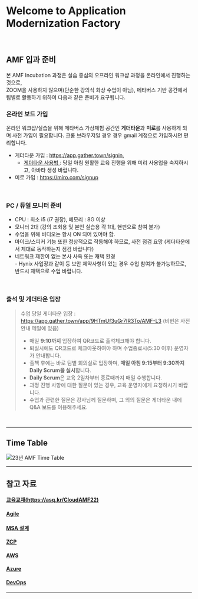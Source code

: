 # Welcome to Application Modernization Factory

<br>

## AMF 입과 준비

본 AMF Incubation 과정은 실습 중심의 오프라인 워크샵 과정을 온라인에서 진행하는 것으로,   
ZOOM을 사용하지 않으며(단순한 강의식 화상 수업이 아님), 메타버스 기반 공간에서 팀별로 활동하기 위하여 다음과 같은 준비가 요구됩니다.  


### 온라인 보드 가입  
온라인 워크샵/실습을 위해 메타버스 가상체험 공간인 **게더타운**과 **미로**를 사용하게 되며 사전 가입이 필요합니다.
크롬 브라우저일 경우 경우 gmail 계정으로 가입하시면 편리합니다.
  - 게더타운 가입 : https://app.gather.town/signin, 
    - [ 게더타운 사용법 ](./게더타운사용법.md/) : 당일 아침 원활한 교육 진행을 위해 미리 사용업을 숙지하시고, 아바타 생성 바랍니다. 
  - 미로 가입 : https://miro.com/signup

<br>


### PC / 듀얼 모니터 준비
  - CPU : 최소 i5 (i7 권장), 메모리 : 8G 이상
  - 모니터 2대 (강의 조회용 및 본인 실습용 각 1대, 핸펀으로 참여 불가)
  - 수업을 위해 비디오는 항시 ON 되어 있어야 함.
  - 마이크/스피커 기능 또한 정상적으로 작동해야 하므로, 사전 점검 요망 (게더타운에서 제대로 동작하는지 점검 바랍니다)
  - 네트워크 제한이 없는 본사 사옥 또는 재택 환경 <br>- Hynix 사업장과 같이 등 보안 제약사항이 있는 경우 수업 참여가 불가능하므로, 반드시 재택으로 수업 바랍니다. 
 
<br>

 

### 출석 및 게더타운 입장
> 수업 당일 게더타운 입장 : https://app.gather.town/app/9HTmUf3uGr7IR3To/AMF-L3  (비번은 사전안내 메일에 있음)
> - 매일 **9:10까지** 입장하여 QR코드로 출석체크해야 합니다.
> - 퇴실시에도 QR코드로 체크아웃하여야 하며 수업종료시(5:30 이후) 운영자가 안내합니다.
> - 출첵 후에는 바로 팀별 회의실로 입장하며, **매일 아침 9:15부터 9:30까지 Daily Scrum을 실시**합니다.
> - **Daily Scrum**은 교육 2일차부터 종료때까지 매일  수행합니다.
> - 과정 진행 사항에 대한 질문이 있는 경우, 교육 운영자에게 요청하시기 바랍니다.
> - 수업과 관련한 질문은 강사님께 질문하며, 그 외의 질문은 게더타운 내에 Q&A 보드를 이용해주세요.


<br>

---

## Time Table

![23년 AMF Time Table](https://user-images.githubusercontent.com/61259324/231052330-d30d3579-a3fe-492b-ba76-55a7feb22166.png)   


---

## 참고 자료 

#### [ 교육교재(https://asq.kr/CloudAMF22) ](https://drive.google.com/drive/folders/1znRwF97fGQcA0fMMH2Aj2PUYgT6KyPTJ)

#### [ Agile ](./agile/readme.md/) 

#### [ MSA 설계](./msa/readme.md/) 


#### [ ZCP ](./cloud-zcp/readme.md/) 

#### [ AWS ](./cloud-aws/readme.md/) 

#### [ Azure ](./cloud-azure/readme.md/) 

#### [ DevOps  ](./devops/readme.md/) 

---

<EOF>
